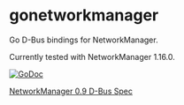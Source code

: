 gonetworkmanager
================

Go D-Bus bindings for NetworkManager.

Currently tested with NetworkManager 1.16.0.

[![GoDoc](https://godoc.org/github.com/BellerophonMobile/gonetworkmanager?status.svg)](https://godoc.org/github.com/BellerophonMobile/gonetworkmanager)

[NetworkManager 0.9 D-Bus Spec](https://developer.gnome.org/NetworkManager/0.9/spec.html)
